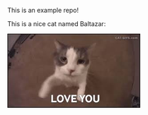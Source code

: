 This is an example repo!

This is a nice cat named Baltazar:

![This is a sleeping cat](./cat.gif)


